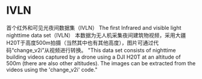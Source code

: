 # IVLN
首个红外和可见光夜间数据集（IVLN）
The first Infrared and visible light nighttime data set（IVLN）
本数据为无人机采集夜间建筑物视频，采用大疆H20T于高度500m拍摄（当然其中也有其他高度），图片可通过代码“change_v2i”从视频进行转换。
"This data set consists of nighttime building videos captured by a drone using a DJI H20T at an altitude of 500m (there are also other altitudes). The images can be extracted from the videos using the 'change_v2i' code."
